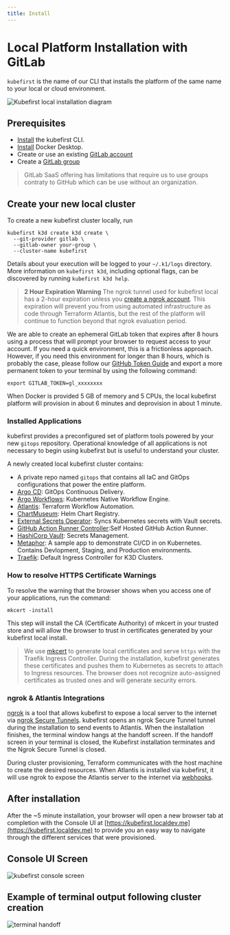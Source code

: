 ```yaml
---
title: Install
---
```


# Local Platform Installation with GitLab

`kubefirst` is the name of our CLI that installs the platform of the same name to your local or cloud environment.

![Kubefirst local installation diagram](../../../img/kubefirst/local/kubefirst-cluster-create.png)

## Prerequisites

- [Install](../overview.md#how-to-install-kubefirst-cli) the kubefirst CLI.
- [Install](https://docs.docker.com/get-docker/) Docker Desktop.
- Create or use an existing [GitLab account](https://gitlab.com)
- Create a [GitLab group](https://docs.gitlab.com/ee/user/group/)

> GitLab SaaS offering has limitations that require us to use groups contraty to GitHub which can be use without an organization.

## Create your new local cluster

To create a new kubefirst cluster locally, run

```shell
kubefirst k3d create k3d create \
  --git-provider gitlab \
  --gitlab-owner your-group \
  --cluster-name kubefirst
```

Details about your execution will be logged to your `~/.k1/logs` directory. More information on `kubefirst k3d`, including optional flags, can be discovered by running `kubefirst k3d help`.

<!-- TODO: [2.0] the above warning is being spiked actively to see if we can remove it from the system as a part of the 2.0 release. confirm when releasing. -->
> **2 Hour Expiration Warning**
> The ngrok tunnel used for kubefirst local has a 2-hour expiration unless you [create a ngrok account](https://dashboard.ngrok.com/signup). This expiration will prevent you from using automated infrastructure as code through Terraform Atlantis, but the rest of the platform will continue to function beyond that ngrok evaluation period.

We are able to create an ephemeral GitLab token that expires after 8 hours using a process that will prompt your browser to request access to your account. If you need a quick environment, this is a frictionless approach. However, if you need this environment for longer than 8 hours, which is probably the case, please follow our [GitHub Token Guide](../../../explore/gitlab-token.md) and export a more permanent token to your terminal by using the following command:

```shell
export GITLAB_TOKEN=gl_xxxxxxxx
```

When Docker is provided 5 GB of memory and 5 CPUs, the local kubefirst platform will provision in about 6 minutes and deprovision in about 1 minute.

### Installed Applications

kubefirst provides a preconfigured set of platform tools powered by your new `gitops` repository. Operational knowledge of all applications is not necessary to begin using kubefirst but is useful to understand your cluster.

A newly created local kubefirst cluster contains:

- A private repo named `gitops` that contains all IaC and GitOps configurations that power the entire platform.
- [Argo CD](https://github.com/argoproj/argo-cd): GitOps Continuous Delivery.
- [Argo Workflows](https://argoproj.github.io/argo-workflows/): Kubernetes Native Workflow Engine.
- [Atlantis](https://www.runatlantis.io/): Terraform Workflow Automation.
- [ChartMuseum](https://github.com/helm/chartmuseum): Helm Chart Registry.
- [External Secrets Operator](https://github.com/external-secrets/external-secrets): Syncs Kubernetes secrets with Vault secrets.
- [GitHub Action Runner Controller](https://github.com/actions/actions-runner-controller):Self Hosted GitHub Action Runner.
- [HashiCorp Vault](https://github.com/hashicorp/vault): Secrets Management.
- [Metaphor](https://github.com/kubefirst/metaphor): A sample app to demonstrate CI/CD in on Kubernetes. Contains Devlopment, Staging, and Production environments.
- [Traefik](https://github.com/traefik/traefik): Default Ingress Controller for K3D Clusters.

### How to resolve HTTPS Certificate Warnings

To resolve the warning that the browser shows when you access one of your applications, run the command:

```shell
mkcert -install
```

This step will install the CA (Certificate Authority) of mkcert in your trusted store and will allow the browser to trust in certificates generated by your kubefirst local install.

> We use [mkcert](https://github.com/FiloSottile/mkcert) to generate local certificates and serve `https` with the Traefik Ingress Controller. During the installation, kubefirst generates these certificates and pushes them to Kubernetes as secrets to attach to Ingress resources. The browser does not recognize auto-assigned certificates as trusted ones and will generate security errors.

### ngrok & Atlantis Integrations

<!-- TODO: 2.0 - check the legitimacy of the above before releasing docs -->
[ngrok](https://ngrok.com/) is a tool that allows kubefirst to expose a local server to the internet via [ngrok Secure Tunnels](https://ngrok.com/docs/secure-tunnels/). kubefirst opens an ngrok Secure Tunnel tunnel during the installation to send events to Atlantis. When the installation finishes, the terminal window hangs at the handoff screen. If the handoff screen in your terminal is closed, the Kubefirst installation terminates and the Ngrok Secure Tunnel is closed.

During cluster provisioning, Terraform communicates with the host machine to create the desired resources. When Atlantis is installed via kubefirst, it will use ngrok to expose the Atlantis server to the internet via [webhooks](https://zapier.com/blog/what-are-webhooks/).

## After installation

After the ~5 minute installation, your browser will open a new browser tab at completion with the Console UI at [https://kubefirst.localdev.me](https://kubefirst.localdev.me) to provide you an easy way to navigate through the different services that were provisioned.

## Console UI Screen

<!-- TODO: [2.0] update with 2.0 console from local & GitLab -->
![kubefirst console screen](../../../img/kubefirst/local/console.png)

## Example of terminal output following cluster creation

![terminal handoff](../../../img/local/gitlab/handoff-screen.png)
